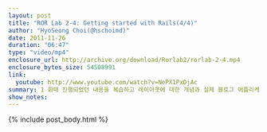 ```yaml
---
layout: post
title: "ROR Lab 2-4: Getting started with Rails(4/4)"
author: "HyoSeong Choi(@hschoimd)"
date: 2011-11-26
duration: "06:47"
type: "video/mp4"
enclosure_url: http://archive.org/download/Rorlab2/rorlab-2-4.mp4
enclosure_bytes_size: 54508991
link:
  youtube: http://www.youtube.com/watch?v=NePX1PxDjAc
summary: 1 회때 진행되었던 내용을 복습하고 레이아웃에 대한 개념과 실제 블로그 어플리케이션에 적용하는 과정을 진행합니다.
show_notes:
---
```


{% include post_body.html %}